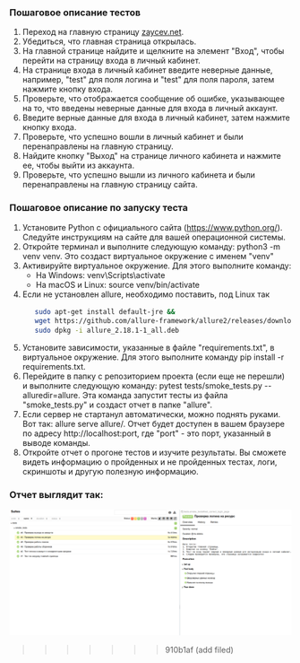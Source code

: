 ### Пошаговое описание тестов

1. Переход на главную страницу [zaycev.net](https://zaycev.net/).
2. Убедиться, что главная страница открылась.
3. На главной странице найдите и щелкните на элемент "Вход", чтобы перейти на страницу входа в личный кабинет.
4. На странице входа в личный кабинет введите неверные данные, например, "test" для поля логина и "test" для поля пароля, затем нажмите кнопку входа.
5. Проверьте, что отображается сообщение об ошибке, указывающее на то, что введены неверные данные для входа в личный аккаунт.
6. Введите верные данные для входа в личный кабинет, затем нажмите кнопку входа.
7. Проверьте, что успешно вошли в личный кабинет и были перенаправлены на главную страницу.
8. Найдите кнопку "Выход" на странице личного кабинета и нажмите ее, чтобы выйти из аккаунта.
9. Проверьте, что успешно вышли из личного кабинета и были перенаправлены на главную страницу сайта.


### Пошаговое описание по запуску теста 
1. Установите Python с официального сайта (https://www.python.org/). Следуйте инструкциям на сайте для вашей операционной системы.  
2. Откройте терминал и выполните следующую команду: python3 -m venv venv. Это создаст виртуальное окружение с именем "venv"
3. Активируйте виртуальное окружение. Для этого выполните команду:
   - На Windows: venv\Scripts\activate
   - На macOS и Linux: source venv/bin/activate
4. Если не установлен allure, необходимо поставить, под Linux так
   ```bash
      sudo apt-get install default-jre &&
      wget https://github.com/allure-framework/allure2/releases/download/2.18.1/allure_2.18.1-1_all.deb &&
      sudo dpkg -i allure_2.18.1-1_all.deb
   ```
5. Установите зависимости, указанные в файле "requirements.txt", в виртуальное окружение. Для этого выполните команду pip install -r requirements.txt.
6. Перейдите в папку с репозиторием проекта (если еще не перешли) и выполните следующую команду: pytest tests/smoke_tests.py --alluredir=allure. Эта команда запустит тесты из файла "smoke_tests.py" и создаст отчет в папке "allure".
7. Если сервер не стартанул автоматически, можно поднять руками. Вот так: allure serve allure/. Отчет будет доступен в вашем браузере по адресу http://localhost:port, где "port" - это порт, указанный в выводе команды.
8. Откройте отчет о прогоне тестов и изучите результаты. Вы сможете видеть информацию о пройденных и не пройденных тестах, логи, скриншоты и другую полезную информацию.

### Отчет выглядит так:
![Screenshot_1.png](Screenshot_1.png)
>>>>>>> 910b1af (add filed)
